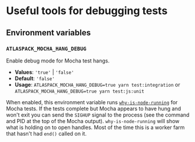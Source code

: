 # Useful tools for debugging tests

## Environment variables

### `ATLASPACK_MOCHA_HANG_DEBUG`

Enable debug mode for Mocha test hangs.

- **Values**: `'true'` | `'false'`
- **Default**: `'false'`
- **Usage**: `ATLASPACK_MOCHA_HANG_DEBUG=true yarn test:integration` or `ATLASPACK_MOCHA_HANG_DEBUG=true yarn test:js:unit`

When enabled, this environment variable runs [`why-is-node-running`](https://github.com/mafintosh/why-is-node-running) for Mocha tests. If the tests complete but Mocha appears to have hung and won't exit you can send the `SIGHUP` signal to the process (see the command and PID at the top of the Mocha
output). `why-is-node-running` will show what is holding on to open handles. Most of the time this is a worker farm that hasn't had `end()` called on it.
